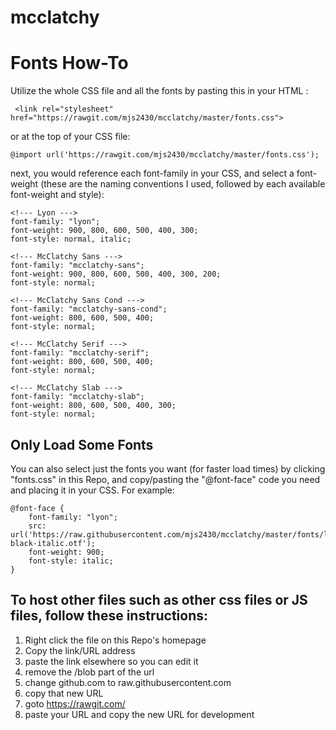 # mcclatchy
<h1>Fonts How-To</h1>

Utilize the whole CSS file and all the fonts by pasting this in your HTML <head>:
``` 
 <link rel="stylesheet" href="https://rawgit.com/mjs2430/mcclatchy/master/fonts.css">
```
 
 or at the top of your CSS file:

```
@import url('https://rawgit.com/mjs2430/mcclatchy/master/fonts.css');
```
next, you would reference each font-family in your CSS, and select a font-weight (these are the naming conventions I used, followed by each available font-weight and style):
```
<!--- Lyon --->
font-family: "lyon";
font-weight: 900, 800, 600, 500, 400, 300;
font-style: normal, italic;

<!--- McClatchy Sans --->
font-family: "mcclatchy-sans";
font-weight: 900, 800, 600, 500, 400, 300, 200;
font-style: normal;

<!--- McClatchy Sans Cond --->
font-family: "mcclatchy-sans-cond";
font-weight: 800, 600, 500, 400;
font-style: normal;

<!--- McClatchy Serif --->
font-family: "mcclatchy-serif";
font-weight: 800, 600, 500, 400;
font-style: normal;

<!--- McClatchy Slab --->
font-family: "mcclatchy-slab";
font-weight: 800, 600, 500, 400, 300;
font-style: normal;
```
<h2>Only Load Some Fonts</h2>

You can also select just the fonts you want (for faster load times) by clicking "fonts.css" in this Repo, and copy/pasting the "@font-face" code you need and placing it in your CSS. For example:
```
@font-face {
    font-family: "lyon";
    src: url('https://raw.githubusercontent.com/mjs2430/mcclatchy/master/fonts/lyon-black-italic.otf');
    font-weight: 900;
    font-style: italic;
}
```
<h2>To host other files such as other css files or JS files, follow these instructions:</h2>

1. Right click the file on this Repo's homepage
2. Copy the link/URL address
3. paste the link elsewhere so you can edit it
4. remove the /blob part of the url
5. change github.com to raw.githubusercontent.com
6. copy that new URL
7. goto https://rawgit.com/
8. paste your URL and copy the new URL for development

